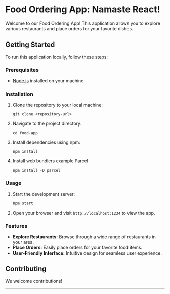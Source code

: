 # Food Ordering App: Namaste React!

Welcome to our Food Ordering App! This application allows you to explore various restaurants and place orders for your favorite dishes.

## Getting Started

To run this application locally, follow these steps:

### Prerequisites

- [Node.js](https://nodejs.org/en/) installed on your machine.

### Installation

1. Clone the repository to your local machine:
   ```
   git clone <repository-url>
   ```

2. Navigate to the project directory:
   ```
   cd food-app
   ```

3. Install dependencies using npm:
   ```
   npm install
   ```
4. Install web bundlers example Parcel
   ```
   npm install -D parcel
   ```
   

### Usage

1. Start the development server:
   ```
   npm start
   ```

2. Open your browser and visit `http://localhost:1234` to view the app.

### Features

- **Explore Restaurants:** Browse through a wide range of restaurants in your area.
- **Place Orders:** Easily place orders for your favorite food items.
- **User-Friendly Interface:** Intuitive design for seamless user experience.

## Contributing

We welcome contributions! 


---
